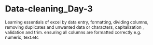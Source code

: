 # Data-cleaning_Day-3
Learning essentials of excel by data entry, formatting, dividing columns, removing duplicates and unwanted data or characters, capitalization , validation and trim.  ensuring all columns are formatted correctly e.g. numeric, text.etc
